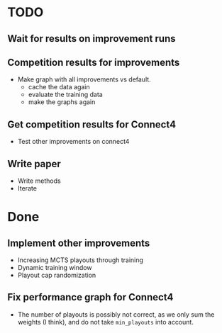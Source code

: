 # TODO 

## Wait for results on improvement runs

## Competition results for improvements
- Make graph with all improvements vs default.
    - cache the data again
    - evaluate the training data
    - make the graphs again

## Get competition results for Connect4
- Test other improvements on connect4


## Write paper
- Write methods
- Iterate


# Done

## Implement other improvements
- Increasing MCTS playouts through training
- Dynamic training window
- Playout cap randomization

## Fix performance graph for Connect4
- The number of playouts is possibly not correct, as we only sum the weights (I think), and do not take `min_playouts` into account.


